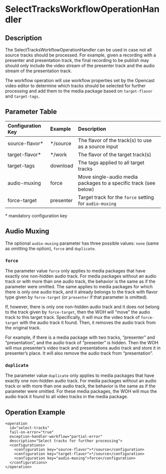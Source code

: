 SelectTracksWorkflowOperationHandler
====================================


Description
-----------

The SelectTracksWorkflowOperationHandler can be used in case not all source tracks should be processed. For example,
given a recording with a presenter and presentation track, the final recording to be publish may should only include
the video stream of the presenter track and the audio stream of the presentation track.

The workflow operation will use workflow properties set by the Opencast video editor to determine which tracks should be
selected for further processing and add them to the media package based on `target-flavor` and `target-tags`.


Parameter Table
---------------

Configuration Key | Example   | Description
:-----------------|:----------|:-----------
source-flavor\*   | */source  | The flavor of the track(s) to use as a source input
target-flavor\*   | */work    | The flavor of the target track(s)
target-tags       | download  | The tags applied to all target tracks
audio-muxing      | force     | Move single-audio media packages to a specific track (see below)
force-target      | presenter     | Target track for the `force` setting for `audio-muxing`

\* mandatory configuration key

Audio Muxing
-----------------

The optional `audio-muxing` parameter has three possible values: `none` (same as omitting the option), `force` and
`duplicate`.

### `force` ###

The parameter value `force` only applies to media packages that have exactly one non-hidden audio track. For media packages
without an audio track or with more than one audio track, the behavior is the same as if the parameter were omitted. The
same applies to media packages for which there is only one audio track, and it already belongs to the track with flavor type
given by `force-target` (or `presenter` if that parameter is omitted).

If, however, there is only one non-hidden audio track and it does *not* belong to the track given by `force-target`, then
the WOH will “move” the audio track to this target track. Specifically, it will mux the video track of `force-target` with
the audio track it found. Then, it removes the audio track from the original track.

For example, if there is a media package with two tracks, “presenter” and “presentation”, and the audio track of
“presenter” is hidden. Then the WOH will mux presenter’s video track and presentations audio track and store it in
presenter’s place. It will also remove the audio track from “presentation”.

### `duplicate` ###

The parameter value `duplicate` only applies to media packages that have exactly one non-hidden audio track. For media
packages without an audio track or with more than one audio track, the behavior is the same as if the parameter were
omitted. For these media packages, the WOH will mux the audio track it found to all video tracks in the media package.

Operation Example
-----------------

    <operation
      id="select-tracks"
      fail-on-error="true"
      exception-handler-workflow="partial-error"
      description="Select tracks for further processing">
      <configurations>
        <configuration key="source-flavor">*/source</configuration>
        <configuration key="target-flavor">*/source</configuration>
        <configuration key="audio-muxing">force</configuration>
      </configurations>
    </operation>
